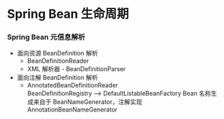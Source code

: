 # Spring Bean 生命周期
### Spring Bean 元信息解析
  - 面向资源 BeanDefinition 解析
    - BeanDefinitionReader
    - XML 解析器 - BeanDefinitionParser
  - 面向注解 BeanDefinition 解析
    - AnnotatedBeanDefinitionReader  
BeanDefinitionRegistry --> DefaultListableBeanFactory
Bean 名称生成来自于 BeanNameGenerator，注解实现 AnnotationBeanNameGenerator